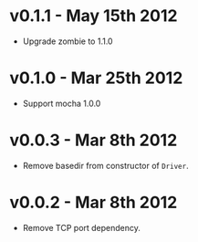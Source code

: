 v0.1.1 - May 15th 2012
=========================

* Upgrade zombie to 1.1.0

v0.1.0 - Mar 25th 2012
=========================

* Support mocha 1.0.0

v0.0.3 - Mar 8th 2012
=========================

* Remove basedir from constructor of `Driver`.

v0.0.2 - Mar 8th 2012
=========================

* Remove TCP port dependency.
